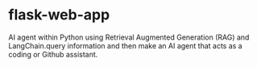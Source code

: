 # flask-web-app
AI agent within Python using Retrieval Augmented Generation (RAG) and LangChain.query information and then make an AI agent that acts as a coding or Github assistant.

